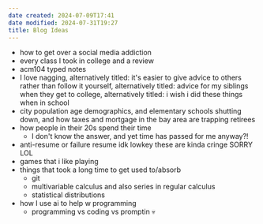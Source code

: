 ```yaml
---
date created: 2024-07-09T17:41
date modified: 2024-07-31T19:27
title: Blog Ideas
---
```

- how to get over a social media addiction
- every class I took in college and a review
- acm104 typed notes
- I love nagging, alternatively titled: it's easier to give advice to others rather than follow it yourself, alternatively titled: advice for my siblings when they get to college, alternatively titled: i wish i did these things when in school
- city population age demographics, and elementary schools shutting down, and how taxes and mortgage in the bay area are trapping retirees
- how people in their 20s spend their time
	- I don't know the answer, and yet time has passed for me anyway?!
- anti-resume or failure resume idk lowkey these are kinda cringe SORRY LOL
- games that i like playing
- things that took a long time to get used to/absorb
	- git
	- multivariable calculus and also series in regular calculus
	- statistical distributions
- how I use ai to help w programming
	- programming vs coding vs promptin 💀